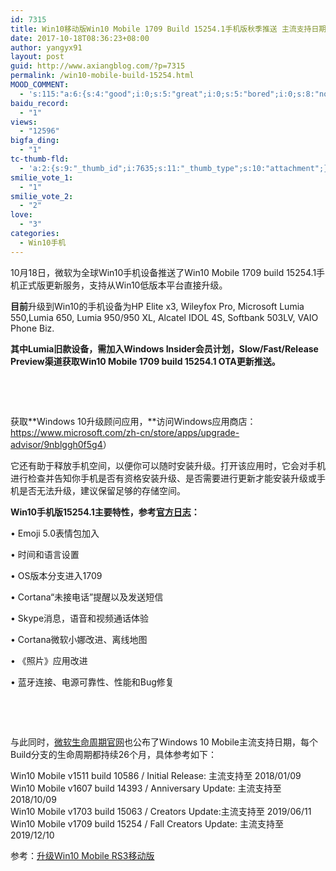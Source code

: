 ```yaml
---
id: 7315
title: Win10移动版Win10 Mobile 1709 Build 15254.1手机版秋季推送 主流支持日期公布
date: 2017-10-18T08:36:23+08:00
author: yangyx91
layout: post
guid: http://www.axiangblog.com/?p=7315
permalink: /win10-mobile-build-15254.html
MOOD_COMMENT:
  - 's:115:"a:6:{s:4:"good";i:0;s:5:"great";i:0;s:5:"bored";i:0;s:8:"nonsense";i:0;s:13:"notunderstand";i:0;s:7:"passing";i:0;}";'
baidu_record:
  - "1"
views:
  - "12596"
bigfa_ding:
  - "1"
tc-thumb-fld:
  - 'a:2:{s:9:"_thumb_id";i:7635;s:11:"_thumb_type";s:10:"attachment";}'
smilie_vote_1:
  - "1"
smilie_vote_2:
  - "2"
love:
  - "3"
categories:
  - Win10手机
---
```

10月18日，微软为全球Win10手机设备推送了Win10 Mobile 1709 build 15254.1手机正式版更新服务，支持从Win10低版本平台直接升级。

**目前**升级到Win10的手机设备为HP Elite x3, Wileyfox Pro, Microsoft Lumia 550,Lumia 650, Lumia 950/950 XL, Alcatel IDOL 4S, Softbank 503LV, VAIO Phone Biz.

**其中Lumia旧款设备，需加入Windows Insider会员计划，Slow/Fast/Release Preview渠道获取Win10 Mobile 1709 build 15254.1 OTA更新推送。**

&nbsp;

&nbsp;

获取**Windows 10升级顾问应用，**访问Windows应用商店：<a href="https://www.microsoft.com/zh-cn/store/apps/upgrade-advisor/9nblggh0f5g4" target="_blank" rel="noopener" rel="nofollow" >https://www.microsoft.com/zh-cn/store/apps/upgrade-advisor/9nblggh0f5g4</a>）

它还有助于释放手机空间，以便你可以随时安装升级。打开该应用时，它会对手机进行检查并告知你手机是否有资格安装升级、是否需要进行更新才能安装升级或手机是否无法升级，建议保留足够的存储空间。

**Win10手机版15254.1主要特性，参考<a href="https://support.microsoft.com/en-us/help/4049687/october-17-2017-update-for-windows-10-mobile-build-15254-1-kb-4049687" target="_blank"  rel="nofollow" >官方日志</a>：**

• Emoji 5.0表情包加入

• 时间和语言设置

• OS版本分支进入1709

• Cortana“未接电话”提醒以及发送短信

• Skype消息，语音和视频通话体验

• Cortana微软小娜改进、离线地图

• 《照片》应用改进

• 蓝牙连接、电源可靠性、性能和Bug修复

&nbsp;

&nbsp;

与此同时，<a href="https://support.microsoft.com/zh-cn/lifecycle/search?alpha=Windows%2010%20Mobile,%20released%20in%20October%202017,%20released%20in%20October%202017,Windows%2010%20Mobile" target="_blank"  rel="nofollow" >微软生命周期官网</a>也公布了Windows 10 Mobile主流支持日期，每个Build分支的生命周期都持续26个月，具体参考如下：

Win10 Mobile v1511 build 10586 / Initial Release: 主流支持至 2018/01/09  
Win10 Mobile v1607 build 14393 / Anniversary Update: 主流支持至 2018/10/09  
Win10 Mobile v1703 build 15063 / Creators Update:主流支持至 2019/06/11  
Win10 Mobile v1709 build 15254 / Fall Creators Update: 主流支持至2019/12/10

参考：<a href="https://www.microsoft.com/zh-cn/windows/windows-10-mobile-specifications" target="_blank"  rel="nofollow" >升级Win10 Mobile RS3移动版</a>